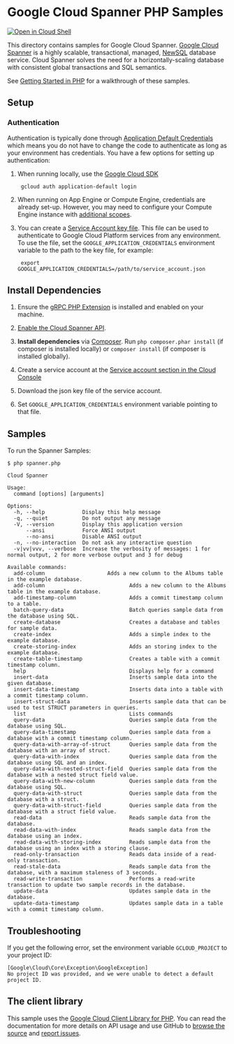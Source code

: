 Google Cloud Spanner PHP Samples
================================

[![Open in Cloud Shell][shell_img]][shell_link]

[shell_img]: http://gstatic.com/cloudssh/images/open-btn.svg
[shell_link]: https://console.cloud.google.com/cloudshell/open?git_repo=https://github.com/googlecloudplatform/php-docs-samples&page=editor&working_dir=spanner

This directory contains samples for Google Cloud Spanner.
[Google Cloud Spanner][spanner] is a highly scalable, transactional, managed,
[NewSQL][newsql] database service. Cloud Spanner solves the need for a
horizontally-scaling database with consistent global transactions and SQL
semantics.

See [Getting Started in PHP][getting-started-php]
for a walkthrough of these samples.

[spanner]: https://cloud.google.com/spanner/docs
[newsql]: https://en.wikipedia.org/wiki/NewSQL
[getting-started-php]: https://cloud.google.com/spanner/docs/getting-started/php/

## Setup

### Authentication

Authentication is typically done through [Application Default Credentials][adc]
which means you do not have to change the code to authenticate as long as
your environment has credentials. You have a few options for setting up
authentication:

1. When running locally, use the [Google Cloud SDK][google-cloud-sdk]

        gcloud auth application-default login

1. When running on App Engine or Compute Engine, credentials are already
   set-up. However, you may need to configure your Compute Engine instance
   with [additional scopes][additional_scopes].

1. You can create a [Service Account key file][service_account_key_file]. This file can be used to
   authenticate to Google Cloud Platform services from any environment. To use
   the file, set the ``GOOGLE_APPLICATION_CREDENTIALS`` environment variable to
   the path to the key file, for example:

        export GOOGLE_APPLICATION_CREDENTIALS=/path/to/service_account.json

[adc]: https://cloud.google.com/docs/authentication#getting_credentials_for_server-centric_flow
[additional_scopes]: https://cloud.google.com/compute/docs/authentication#using
[service_account_key_file]: https://developers.google.com/identity/protocols/OAuth2ServiceAccount#creatinganaccount

## Install Dependencies

1. Ensure the [gRPC PHP Extension][php_grpc] is installed and enabled on your machine.
1. [Enable the Cloud Spanner API](https://console.cloud.google.com/flows/enableapi?apiid=spanner.googleapis.com).

1. **Install dependencies** via [Composer](http://getcomposer.org/doc/00-intro.md).
    Run `php composer.phar install` (if composer is installed locally) or `composer install`
    (if composer is installed globally).

1. Create a service account at the
[Service account section in the Cloud Console](https://console.cloud.google.com/iam-admin/serviceaccounts/)

1. Download the json key file of the service account.

1. Set `GOOGLE_APPLICATION_CREDENTIALS` environment variable pointing to that file.

## Samples

To run the Spanner Samples:

    $ php spanner.php

    Cloud Spanner

    Usage:
      command [options] [arguments]

    Options:
      -h, --help            Display this help message
      -q, --quiet           Do not output any message
      -V, --version         Display this application version
          --ansi            Force ANSI output
          --no-ansi         Disable ANSI output
      -n, --no-interaction  Do not ask any interactive question
      -v|vv|vvv, --verbose  Increase the verbosity of messages: 1 for normal output, 2 for more verbose output and 3 for debug

    Available commands:
      add-column                    Adds a new column to the Albums table in the example database.
      add-column                           Adds a new column to the Albums table in the example database.
      add-timestamp-column                 Adds a commit timestamp column to a table.
      batch-query-data                     Batch queries sample data from the database using SQL.
      create-database                      Creates a database and tables for sample data.
      create-index                         Adds a simple index to the example database.
      create-storing-index                 Adds an storing index to the example database.
      create-table-timestamp               Creates a table with a commit timestamp column.
      help                                 Displays help for a command
      insert-data                          Inserts sample data into the given database.
      insert-data-timestamp                Inserts data into a table with a commit timestamp column.
      insert-struct-data                   Inserts sample data that can be used to test STRUCT parameters in queries.
      list                                 Lists commands
      query-data                           Queries sample data from the database using SQL.
      query-data-timestamp                 Queries sample data from a database with a commit timestamp column.
      query-data-with-array-of-struct      Queries sample data from the database with an array of struct.
      query-data-with-index                Queries sample data from the database using SQL and an index.
      query-data-with-nested-struct-field  Queries sample data from the database with a nested struct field value.
      query-data-with-new-column           Queries sample data from the database using SQL.
      query-data-with-struct               Queries sample data from the database with a struct.
      query-data-with-struct-field         Queries sample data from the database with a struct field value.
      read-data                            Reads sample data from the database.
      read-data-with-index                 Reads sample data from the database using an index.
      read-data-with-storing-index         Reads sample data from the database using an index with a storing clause.
      read-only-transaction                Reads data inside of a read-only transaction.
      read-stale-data                      Reads sample data from the database, with a maximum staleness of 3 seconds.
      read-write-transaction               Performs a read-write transaction to update two sample records in the database.
      update-data                          Updates sample data in the database.
      update-data-timestamp                Updates sample data in a table with a commit timestamp column.


## Troubleshooting

If you get the following error, set the environment variable `GCLOUD_PROJECT` to your project ID:

```
[Google\Cloud\Core\Exception\GoogleException]
No project ID was provided, and we were unable to detect a default project ID.
```

## The client library

This sample uses the [Google Cloud Client Library for PHP][google-cloud-php].
You can read the documentation for more details on API usage and use GitHub
to [browse the source][google-cloud-php-source] and  [report issues][google-cloud-php-issues].

[php_grpc]: http://cloud.google.com/php/grpc
[google-cloud-php]: https://googlecloudplatform.github.io/google-cloud-php
[google-cloud-php-source]: https://github.com/GoogleCloudPlatform/google-cloud-php
[google-cloud-php-issues]: https://github.com/GoogleCloudPlatform/google-cloud-php/issues
[google-cloud-sdk]: https://cloud.google.com/sdk/
